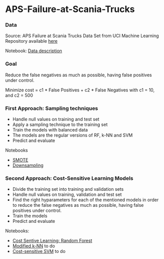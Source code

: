# APS-Failure-at-Scania-Trucks

### Data
Source: APS Failure at Scania Trucks Data Set from UCI Machine Learning Repository available [here](https://archive.ics.uci.edu/ml/datasets/APS+Failure+at+Scania+Trucks)

Notebook: [Data description](https://github.com/FranciscaAlliende/APS-Failure-at-Scania-Trucks/blob/master/Data_Description.ipynb)


### Goal
Reduce the false negatives as much as possible, having false positives under control.

Minimize cost =  c1 * False Positives + c2 * False Negatives with c1 = 10, and c2 = 500

### First Approach: Sampling techniques
- Handle null values on training  and test set 
- Apply a sampling technique to the training set
- Train the models with balanced data
- The models are the regular versions of RF, k-NN and SVM
- Predict and evaluate

Notebooks
* [SMOTE](https://github.com/FranciscaAlliende/APS-Failure-at-Scania-Trucks/blob/master/SMOTE.ipynb)
* [Downsampling](https://github.com/FranciscaAlliende/APS-Failure-at-Scania-Trucks/blob/master/Downsampling.ipynb)

### Second Approach: Cost-Sensitive Learning Models
- Divide the training set into training and validation sets
- Handle null values on training, validation and test set 
- Find the right hyparameters for each of the mentioned models in order to reduce the false negatives as much as possible, having false positives under control.
- Train the models
- Predict and evaluate

Notebooks:
* [Cost Sentive Learning: Random Forest](https://github.com/FranciscaAlliende/APS-Failure-at-Scania-Trucks/blob/master/Cost_Sentive_Learning_Random_Forest.ipynb)
* [Modified k-NN]() to do
* [Cost-sensitive SVM]() to do



